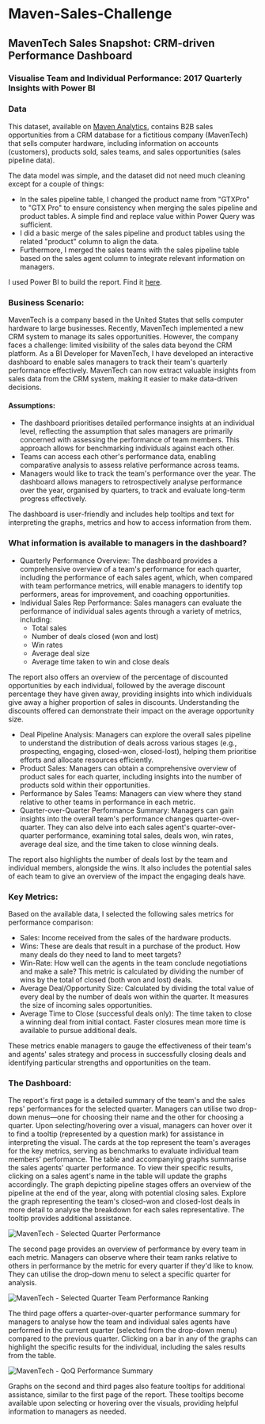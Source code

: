 # Maven-Sales-Challenge


## MavenTech Sales Snapshot: CRM-driven Performance Dashboard
### Visualise Team and Individual Performance: 2017 Quarterly Insights with Power BI

### Data
This dataset, available on [Maven Analytics](https://mavenanalytics.io/data-playground), contains B2B sales opportunities from a CRM database for a fictitious company (MavenTech) that sells computer hardware, including information on accounts (customers), products sold, sales teams, and sales opportunities (sales pipeline data).

The data model was simple, and the dataset did not need much cleaning except for a couple of things:
- In the sales pipeline table, I changed the product name from "GTXPro" to "GTX Pro" to ensure consistency when merging the sales pipeline and product tables. A simple find and replace value within Power Query was sufficient. 
- I did a basic merge of the sales pipeline and product tables using the related "product" column to align the data.
- Furthermore, I merged the sales teams with the sales pipeline table based on the sales agent column to integrate relevant information on managers.

I used Power BI to build the report. Find it [here](https://github.com/umasreeakula/Maven-Sales-Challenge/blob/main/MavenTech%20-%20Quarterly%20Sales%20Team%20Performance.pbix).

### Business Scenario:
MavenTech is a company based in the United States that sells computer hardware to large businesses. Recently, MavenTech implemented a new CRM system to manage its sales opportunities. However, the company faces a challenge: limited visibility of the sales data beyond the CRM platform.
As a BI Developer for MavenTech, I have developed an interactive dashboard to enable sales managers to track their team's quarterly performance effectively. MavenTech can now extract valuable insights from sales data from the CRM system, making it easier to make data-driven decisions.

#### Assumptions:
- The dashboard prioritises detailed performance insights at an individual level, reflecting the assumption that sales managers are primarily concerned with assessing the performance of team members. This approach allows for benchmarking individuals against each other.
- Teams can access each other's performance data, enabling comparative analysis to assess relative performance across teams.
- Managers would like to track the team's performance over the year. The dashboard allows managers to retrospectively analyse performance over the year, organised by quarters, to track and evaluate long-term progress effectively.

The dashboard is user-friendly and includes help tooltips and text for interpreting the graphs, metrics and how to access information from them.

### What information is available to managers in the dashboard?
- Quarterly Performance Overview: The dashboard provides a comprehensive overview of a team's performance for each quarter, including the performance of each sales agent, which, when compared with team performance metrics, will enable managers to identify top performers, areas for improvement, and coaching opportunities.
- Individual Sales Rep Performance: Sales managers can evaluate the performance of individual sales agents through a variety of metrics, including:
	- Total sales
	- Number of deals closed (won and lost)
	- Win rates
	- Average deal size
	- Average time taken to win and close deals
 
The report also offers an overview of the percentage of discounted opportunities by each individual, followed by the average discount percentage they have given away, providing insights into which individuals give away a higher proportion of sales in discounts. Understanding the discounts offered can demonstrate their impact on the average opportunity size.

- Deal Pipeline Analysis: Managers can explore the overall sales pipeline to understand the distribution of deals across various stages (e.g., prospecting, engaging, closed-won, closed-lost), helping them prioritise efforts and allocate resources efficiently.
- Product Sales: Managers can obtain a comprehensive overview of product sales for each quarter, including insights into the number of products sold within their opportunities.
- Performance by Sales Teams: Managers can view where they stand relative to other teams in performance in each metric.
- Quarter-over-Quarter Performance Summary: Managers can gain insights into the overall team's performance changes quarter-over-quarter. They can also delve into each sales agent's quarter-over-quarter performance, examining total sales, deals won, win rates, average deal size, and the time taken to close winning deals. 

The report also highlights the number of deals lost by the team and individual members, alongside the wins. It also includes the potential sales of each team to give an overview of the impact the engaging deals have.

### Key Metrics:
Based on the available data, I selected the following sales metrics for performance comparison:
- Sales: Income received from the sales of the hardware products.
- Wins: These are deals that result in a purchase of the product. How many deals do they need to land to meet targets?
- Win-Rate: How well can the agents in the team conclude negotiations and make a sale? This metric is calculated by dividing the number of wins by the total of closed (both won and lost) deals.
- Average Deal/Opportunity Size: Calculated by dividing the total value of every deal by the number of deals won within the quarter. It measures the size of incoming sales opportunities.
- Average Time to Close (successful deals only): The time taken to close a winning deal from initial contact. Faster closures mean more time is available to pursue additional deals.

These metrics enable managers to gauge the effectiveness of their team's and agents' sales strategy and process in successfully closing deals and identifying particular strengths and opportunities on the team.

### The Dashboard:
The report's first page is a detailed summary of the team's and the sales reps' performances for the selected quarter. Managers can utilise two drop-down menus—one for choosing their name and the other for choosing a quarter. Upon selecting/hovering over a visual, managers can hover over it to find a tooltip (represented by a question mark) for assistance in interpreting the visual.
The cards at the top represent the team's averages for the key metrics, serving as benchmarks to evaluate individual team members' performance. The table and accompanying graphs summarise the sales agents' quarter performance. To view their specific results, clicking on a sales agent's name in the table will update the graphs accordingly.
The graph depicting pipeline stages offers an overview of the pipeline at the end of the year, along with potential closing sales. 
Explore the graph representing the team's closed-won and closed-lost deals in more detail to analyse the breakdown for each sales representative. The tooltip provides additional assistance.

![MavenTech - Selected Quarter Performance](https://github.com/umasreeakula/Maven-Sales-Challenge/assets/163797397/7398ea83-cf19-4639-91a9-a15b1a706251)

The second page provides an overview of performance by every team in each metric. Managers can observe where their team ranks relative to others in performance by the metric for every quarter if they'd like to know. They can utilise the drop-down menu to select a specific quarter for analysis.

![MavenTech - Selected Quarter Team Performance Ranking](https://github.com/umasreeakula/Maven-Sales-Challenge/assets/163797397/ddad30dc-4a51-4254-88b9-823e5ef46705)

The third page offers a quarter-over-quarter performance summary for managers to analyse how the team and individual sales agents have performed in the current quarter (selected from the drop-down menu) compared to the previous quarter. Clicking on a bar in any of the graphs can highlight the specific results for the individual, including the sales results from the table.

![MavenTech - QoQ Performance Summary](https://github.com/umasreeakula/Maven-Sales-Challenge/assets/163797397/a12949a7-955d-4d07-a51a-5a51686713cf)

Graphs on the second and third pages also feature tooltips for additional assistance, similar to the first page of the report. These tooltips become available upon selecting or hovering over the visuals, providing helpful information to managers as needed.
